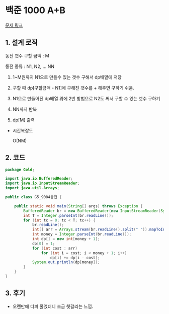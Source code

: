 # 백준 1000 A+B

[문제 링크](https://www.acmicpc.net/problem/9084)

## 1. 설계 로직

동전 갯수 구할 금액 : M

동전 종류 : N1, N2, ... NN

1. 1~M원까지 N1으로 만들수 있는 갯수 구해서 dp배열에 저장

2. 구할 때 dp[구할금액 - N1]에 구해진 갯수를 + 해주면 구하기 쉬움.

3. N1으로 만들어진 dp배열 위에 2번 방법으로 N2도 써서 구할 수 있는 갯수 구하기

4. NN까지 반복

5. dp[M] 출력

- 시간복잡도

  O(NM)

## 2. 코드

```java
package Gold;

import java.io.BufferedReader;
import java.io.InputStreamReader;
import java.util.Arrays;

public class G5_9084동전 {

	public static void main(String[] args) throws Exception {
		BufferedReader br = new BufferedReader(new InputStreamReader(System.in));
		int T = Integer.parseInt(br.readLine());
		for (int tc = 0; tc < T; tc++) {
			br.readLine();
			int[] arr = Arrays.stream(br.readLine().split(" ")).mapToInt(Integer::parseInt).toArray();
			int money = Integer.parseInt(br.readLine());
			int dp[] = new int[money + 1];
			dp[0] = 1;
			for (int cost : arr)
				for (int i = cost; i < money + 1; i++)
					dp[i] += dp[i - cost];
			System.out.println(dp[money]);
		}
	}
}
```



## 3. 후기

- 오랜만에 디피 풀었더니 조금 헷갈리는 느낌.